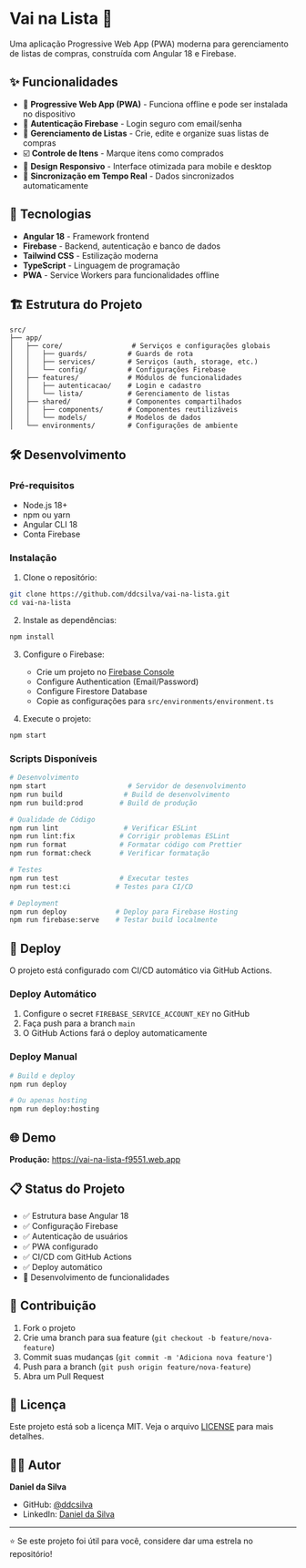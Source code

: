 # Vai na Lista 🛒

Uma aplicação Progressive Web App (PWA) moderna para gerenciamento de listas de compras, construída com Angular 18 e Firebase.

## ✨ Funcionalidades

- 📱 **Progressive Web App (PWA)** - Funciona offline e pode ser instalada no dispositivo
- 🔐 **Autenticação Firebase** - Login seguro com email/senha
- 📝 **Gerenciamento de Listas** - Crie, edite e organize suas listas de compras
- ☑️ **Controle de Itens** - Marque itens como comprados
- 📱 **Design Responsivo** - Interface otimizada para mobile e desktop
- 🔄 **Sincronização em Tempo Real** - Dados sincronizados automaticamente

## 🚀 Tecnologias

- **Angular 18** - Framework frontend
- **Firebase** - Backend, autenticação e banco de dados
- **Tailwind CSS** - Estilização moderna
- **TypeScript** - Linguagem de programação
- **PWA** - Service Workers para funcionalidades offline

## 🏗️ Estrutura do Projeto

```
src/
├── app/
│   ├── core/                 # Serviços e configurações globais
│   │   ├── guards/          # Guards de rota
│   │   ├── services/        # Serviços (auth, storage, etc.)
│   │   └── config/          # Configurações Firebase
│   ├── features/            # Módulos de funcionalidades
│   │   ├── autenticacao/    # Login e cadastro
│   │   └── lista/           # Gerenciamento de listas
│   ├── shared/              # Componentes compartilhados
│   │   ├── components/      # Componentes reutilizáveis
│   │   └── models/          # Modelos de dados
│   └── environments/        # Configurações de ambiente
```

## 🛠️ Desenvolvimento

### Pré-requisitos

- Node.js 18+
- npm ou yarn
- Angular CLI 18
- Conta Firebase

### Instalação

1. Clone o repositório:
```bash
git clone https://github.com/ddcsilva/vai-na-lista.git
cd vai-na-lista
```

2. Instale as dependências:
```bash
npm install
```

3. Configure o Firebase:
   - Crie um projeto no [Firebase Console](https://console.firebase.google.com)
   - Configure Authentication (Email/Password)
   - Configure Firestore Database
   - Copie as configurações para `src/environments/environment.ts`

4. Execute o projeto:
```bash
npm start
```

### Scripts Disponíveis

```bash
# Desenvolvimento
npm start                    # Servidor de desenvolvimento
npm run build               # Build de desenvolvimento
npm run build:prod         # Build de produção

# Qualidade de Código
npm run lint                # Verificar ESLint
npm run lint:fix           # Corrigir problemas ESLint
npm run format             # Formatar código com Prettier
npm run format:check       # Verificar formatação

# Testes
npm run test               # Executar testes
npm run test:ci           # Testes para CI/CD

# Deployment
npm run deploy            # Deploy para Firebase Hosting
npm run firebase:serve    # Testar build localmente
```

## 🚀 Deploy

O projeto está configurado com CI/CD automático via GitHub Actions.

### Deploy Automático

1. Configure o secret `FIREBASE_SERVICE_ACCOUNT_KEY` no GitHub
2. Faça push para a branch `main`
3. O GitHub Actions fará o deploy automaticamente

### Deploy Manual

```bash
# Build e deploy
npm run deploy

# Ou apenas hosting
npm run deploy:hosting
```

## 🌐 Demo

**Produção:** https://vai-na-lista-f9551.web.app

## 📋 Status do Projeto

- ✅ Estrutura base Angular 18
- ✅ Configuração Firebase
- ✅ Autenticação de usuários
- ✅ PWA configurado
- ✅ CI/CD com GitHub Actions
- ✅ Deploy automático
- 🔄 Desenvolvimento de funcionalidades

## 🤝 Contribuição

1. Fork o projeto
2. Crie uma branch para sua feature (`git checkout -b feature/nova-feature`)
3. Commit suas mudanças (`git commit -m 'Adiciona nova feature'`)
4. Push para a branch (`git push origin feature/nova-feature`)
5. Abra um Pull Request

## 📄 Licença

Este projeto está sob a licença MIT. Veja o arquivo [LICENSE](LICENSE) para mais detalhes.

## 👨‍💻 Autor

**Daniel da Silva**
- GitHub: [@ddcsilva](https://github.com/ddcsilva)
- LinkedIn: [Daniel da Silva](https://linkedin.com/in/ddcsilva)

---

⭐ Se este projeto foi útil para você, considere dar uma estrela no repositório!
